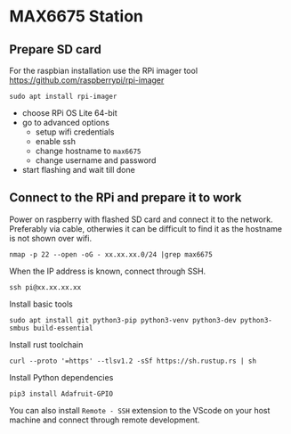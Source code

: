 # MAX6675 Station

## Prepare SD card
For the raspbian installation use the RPi imager tool
https://github.com/raspberrypi/rpi-imager
```
sudo apt install rpi-imager
```
* choose RPi OS Lite 64-bit
* go to advanced options
  * setup wifi credentials
  * enable ssh
  * change hostname to `max6675`
  * change username and password
* start flashing and wait till done

## Connect to the RPi and prepare it to work

Power on raspberry with flashed SD card and connect it to the network.
Preferably via cable, otherwies it can be difficult to find it as the hostname is not shown over wifi. 
```
nmap -p 22 --open -oG - xx.xx.xx.0/24 |grep max6675
```

When the IP address is known, connect through SSH.
```
ssh pi@xx.xx.xx.xx
```

Install basic tools
```
sudo apt install git python3-pip python3-venv python3-dev python3-smbus build-essential
```

Install rust toolchain
```
curl --proto '=https' --tlsv1.2 -sSf https://sh.rustup.rs | sh
```

Install Python dependencies
```
pip3 install Adafruit-GPIO
```



You can also install `Remote - SSH` extension to the VScode on your host machine and connect through remote development.